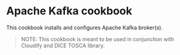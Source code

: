 # Apache Kafka cookbook

This cookbook installs and configures Apache Kafka broker(s).

> NOTE: This cookbook is meant to be used in conjunction with Cloudify and
> DICE TOSCA library.
